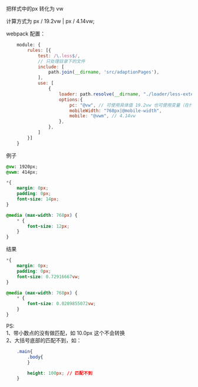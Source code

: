 把样式中的px 转化为 vw

计算方式为 px / 19.2vw | px / 4.14vw;

webpack 配置：
```javascript
    module: {
        rules: [{
            test: /\.less$/,
            // 只处理目录下的文件
            include: [
                path.join(__dirname, 'src/adaptionPages'),
            ],
            use: [
                {
                    loader: path.resolve(__dirname, "./loader/less-extends-loader.js"),
                    options:{
                        pc: "@vw", // 可使用具体值 19.2vw 也可使用变量（在代码中必须声明）
                        mobileWidth: "768px|@mobile-width",
                        mobile: "@vwm", // 4.14vw
                    },
                },
            ]
        }]
    }
```

例子
```css
@vw: 1920px;
@vwm: 414px;

*{
    margin: 0px;
    padding: 0px;
    font-size: 14px;
}

@media (max-width: 768px) {
    * {
        font-size: 12px;
    }
}
```

结果
```css
*{
    margin: 0px;
    padding: 0px;
    font-size: 0.72916667vw;
}

@media (max-width: 768px) {
    * {
        font-size: 0.0289855072vw;
    }
}
```

PS: <br>
1、带小数点的没有做匹配，如 10.0px 这个不会转换 <br>
2、大括号底部的匹配不到，如：  
    
```css
    .main{
        .body{
        }

        height: 100px; // 匹配不到
    }
```
